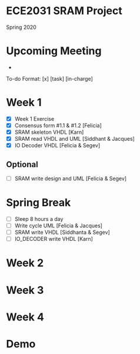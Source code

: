 # ECE2031 SRAM Project
Spring 2020

# Upcoming Meeting
- 

To-do Format: [x] [task] [in-charge] 
# Week 1
- [x] Week 1 Exercise 
- [x] Consensus form #1.1 & #1.2 [Felicia]
- [x] SRAM skeleton VHDL [Karn]
- [x] SRAM read VHDL and UML [Siddhant & Jacques]
- [x] IO Decoder VHDL [Felicia & Segev]

## Optional
- [ ] SRAM write design and UML [Felicia & Segev]

# Spring Break
- [ ] Sleep 8 hours a day
- [ ] Write cycle UML [Felicia & Jacques]
- [ ] SRAM write VHDL [Siddhanta & Segev]
- [ ] IO_DECODER write VHDL [Karn]

# Week 2

# Week 3

# Week 4

# Demo
